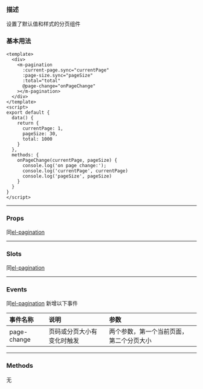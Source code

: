 ### 描述
设置了默认值和样式的分页组件

### 基本用法
```vue
<template>
  <div>  
    <m-pagination
      :current-page.sync="currentPage"
      :page-size.sync="pageSize"
      :total="total"
      @page-change="onPageChange"
    ></m-pagination>
  </div>
</template>
<script>
export default {
  data() {
    return {
      currentPage: 1,
      pageSize: 30,
      total: 1000
    }
  },
  methods: {
    onPageChange(currentPage, pageSize) {
      console.log('on page change:');
      console.log('currentPage', currentPage)
      console.log('pageSize', pageSize)
    }
  }
}
</script>
```

---

### Props
同[el-pagination](https://element.eleme.cn/#/zh-CN/component/pagination)

---

### Slots
同[el-pagination](https://element.eleme.cn/#/zh-CN/component/pagination)

---

### Events
同[el-pagination](https://element.eleme.cn/#/zh-CN/component/pagination)
新增以下事件

| 事件名称 | 说明 | 参数 |
| :---- | :---- | :---- |
| page-change | 页码或分页大小有变化时触发 | 两个参数，第一个当前页面，第二个分页大小 |

---

### Methods

无
